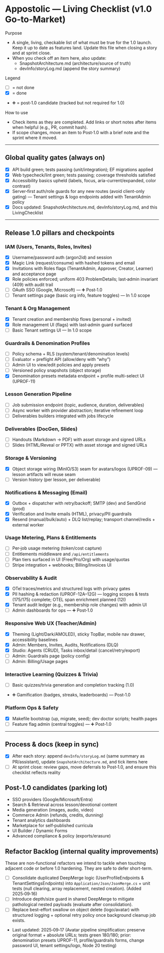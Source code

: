 # Appostolic — Living Checklist (v1.0 Go‑to‑Market)

Purpose

- A single, living, checkable list of what must be true for the 1.0 launch. Keep it up to date as features land. Update this file when closing a story and at sprint close.
- When you check off an item here, also update:
  - SnapshotArchitecture.md (architecture/source of truth)
  - devInfo/storyLog.md (append the story summary)

Legend

- [ ] = not done
- [x] = done
- ➕ = post‑1.0 candidate (tracked but not required for 1.0)

How to use

- Check items as they are completed. Add links or short notes after items when helpful (e.g., PR, commit hash).
- If scope changes, move an item to Post‑1.0 with a brief note and the sprint where it moved.

---

## Global quality gates (always on)

- [x] API build green; tests passing (unit/integration); EF migrations applied
- [x] Web typecheck/lint green; tests passing; coverage thresholds satisfied
- [x] Accessibility basics upheld (labels, focus, aria-current/expanded, color contrast)
- [x] Server‑first auth/role guards for any new routes (avoid client-only gating) — Tenant settings & logo endpoints added with TenantAdmin policy
- [x] Docs updated: SnapshotArchitecture.md, devInfo/storyLog.md, and this LivingChecklist

---

## Release 1.0 pillars and checkpoints

### IAM (Users, Tenants, Roles, Invites)

- [x] Username/password auth (argon2id) and session
- [x] Magic Link (request/consume) with hashed tokens and email
- [x] Invitations with Roles flags (TenantAdmin, Approver, Creator, Learner) and acceptance page
- [x] Role policies enforced; uniform 403 ProblemDetails; last‑admin invariant (409) with audit trail
- [ ] OAuth SSO (Google, Microsoft) — ➕ Post‑1.0
- [ ] Tenant settings page (basic org info, feature toggles) — In 1.0 scope

### Tenant & Org Management

- [x] Tenant creation and membership flows (personal + invited)
- [x] Role management UI (flags) with last‑admin guard surfaced
- [ ] Basic Tenant settings UI — In 1.0 scope

### Guardrails & Denomination Profiles

- [ ] Policy schema + RLS (system/tenant/denomination levels)
- [ ] Evaluator + preflight API (allow/deny with “why”)
- [ ] Admin UI to view/edit policies and apply presets
- [ ] Versioned policy snapshots (object storage)
- [x] Denomination presets metadata endpoint + profile multi-select UI (UPROF-11)

### Lesson Generation Pipeline

- [ ] Job submission endpoint (topic, audience, duration, deliverables)
- [ ] Async worker with provider abstraction; iterative refinement loop
- [ ] Deliverables builders integrated with jobs lifecycle

### Deliverables (DocGen, Slides)

- [ ] Handouts (Markdown → PDF) with asset storage and signed URLs
- [ ] Slides (HTML/Reveal or PPTX) with asset storage and signed URLs

### Storage & Versioning

- [x] Object storage wiring (MinIO/S3) seam for avatars/logos (UPROF-09) — lesson artifacts will reuse seam
- [ ] Version history (per lesson, per deliverable)

### Notifications & Messaging (Email)

- [x] Outbox + dispatcher with retry/backoff; SMTP (dev) and SendGrid (prod)
- [x] Verification and Invite emails (HTML), privacy/PII guardrails
- [x] Resend (manual/bulk/auto) + DLQ list/replay; transport channel/redis + external worker

### Usage Metering, Plans & Entitlements

- [ ] Per‑job usage metering (token/cost capture)
- [ ] Entitlements middleware and `/api/entitlements`
- [ ] Plan tiers surfaced in UI (Free/Pro/Org) with usage/quotas
- [ ] Stripe integration + webhooks; Billing/Invoices UI

### Observability & Audit

- [x] OTel traces/metrics and structured logs with privacy gates
- [x] PII hashing & redaction (UPROF-12A–12G) — logging scopes & tests (175/175) complete; OTEL span enrichment planned (12I)
- [x] Tenant audit ledger (e.g., membership role changes) with admin UI
- [ ] Admin dashboards for ops — ➕ Post‑1.0

### Responsive Web UX (Teacher/Admin)

- [x] Theming (Light/Dark/AMOLED), sticky TopBar, mobile nav drawer, accessibility baselines
- [x] Admin: Members, Invites, Audits, Notifications (DLQ)
- [x] Studio: Agents (CRUD), Tasks inbox/detail (cancel/retry/export)
- [ ] Admin: Guardrails page (policy config)
- [ ] Admin: Billing/Usage pages

### Interactive Learning (Quizzes & Trivia)

- [ ] Basic quizzes/trivia generation and completion tracking (1.0)
- ➕ Gamification (badges, streaks, leaderboards) — Post‑1.0

### Platform Ops & Safety

- [x] Makefile bootstrap (up, migrate, seed); dev doctor scripts; health pages
- [ ] Feature flag admin (central toggles) — ➕ Post‑1.0

---

## Process & docs (keep in sync)

- [x] After each story: append `devInfo/storyLog.md` (same summary as PR/assistant), update `SnapshotArchitecture.md`, and tick items here
- [ ] At sprint close: review gaps, move deferrals to Post‑1.0, and ensure this checklist reflects reality

## Post‑1.0 candidates (parking lot)

- SSO providers (Google/Microsoft/Entra)
- Search & Retrieval across lesson/devotional content
- Media generation (images, audio, video)
- Commerce Admin (refunds, credits, dunning)
- Tenant analytics dashboards
- Marketplace for self‑published curricula
- UI Builder / Dynamic Forms
- Advanced compliance & policy (exports/erasure)

## Refactor Backlog (internal quality improvements)

These are non-functional refactors we intend to tackle when touching adjacent code or before 1.0 hardening. They are safe to defer short-term.

- [ ] Consolidate duplicated DeepMerge logic (UserProfileEndpoints & TenantSettingsEndpoints) into `Application/Json/JsonMerge.cs` + unit tests (null clearing, array replacement, nested creation). (Added 2025‑09‑16)
- [ ] Introduce depth/size guard in shared DeepMerge to mitigate pathological nested payloads (evaluate after consolidation).
- [ ] Replace best-effort swallow on object delete (logo/avatar) with structured logging + optional retry policy once background cleanup job exists.

- Last updated: 2025‑09‑17 (Avatar pipeline simplification: preserve original format + absolute URLs; tests green 180/180; prior: denomination presets UPROF-11, profile/guardrails forms, change password UI, tenant settings/logo, Node 20 testing)
